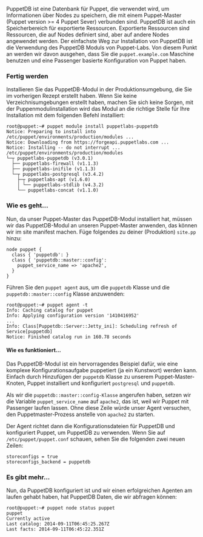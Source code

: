 PuppetDB ist eine Datenbank für Puppet, die verwendet wird, um Informationen über Nodes zu speichern, die mit einem Puppet-Master \(Puppet version &gt;= 4 Puppet Sever\) verbunden sind. 
PuppetDB ist auch ein Speicherbereich für exportierte Ressourcen. 
Exportierte Ressourcen sind Ressourcen, die auf Nodes definiert sind, aber auf andere Nodes angewendet werden.
Der einfachste Weg zur Installation von PuppetDB ist die Verwendung des PuppetDB Moduls von Puppet-Labs. Von diesem Punkt an werden wir davon ausgehen, dass Sie die `puppet.example.com` Maschine benutzen und eine Passenger basierte Konfiguration von Puppet haben.

### Fertig werden

Installieren Sie das PuppetDB-Modul in der Produktionsumgebung, die Sie im vorherigen Rezept erstellt haben. 
Wenn Sie keine Verzeichnisumgebungen erstellt haben, machen Sie sich keine Sorgen, mit der Puppenmodulinstallation wird das Modul an die richtige Stelle für Ihre Installation mit dem folgenden Befehl installiert:

```
root@puppet:~# puppet module install puppetlabs-puppetdb
Notice: Preparing to install into /etc/puppet/environments/production/modules ...
Notice: Downloading from https://forgeapi.puppetlabs.com ...
Notice: Installing -- do not interrupt ...
/etc/puppet/environments/production/modules
└─┬ puppetlabs-puppetdb (v3.0.1)
  ├── puppetlabs-firewall (v1.1.3)
  ├── puppetlabs-inifile (v1.1.3)
  └─┬ puppetlabs-postgresql (v3.4.2)
    ├─┬ puppetlabs-apt (v1.6.0)
    │ └── puppetlabs-stdlib (v4.3.2)
    └── puppetlabs-concat (v1.1.0)
```

### Wie es geht...

Nun, da unser Puppet-Master das PuppetDB-Modul installiert hat, müssen wir das PuppetDB-Modul an unseren Puppet-Master anwenden, das können wir im site manifest machen. 
Füge folgendes zu deiner \(Produktion\) `site.pp` hinzu:

```
node puppet {
  class { 'puppetdb': }
  class { 'puppetdb::master::config': 
    puppet_service_name => 'apache2',
  }
}
```

Führen Sie den `puppet agent` aus, um die `puppetdb` Klasse und die `puppetdb::master::config` Klasse anzuwenden:

```
root@puppet:~# puppet agent -t
Info: Caching catalog for puppet
Info: Applying configuration version '1410416952'
...
Info: Class[Puppetdb::Server::Jetty_ini]: Scheduling refresh of Service[puppetdb]
Notice: Finished catalog run in 160.78 seconds

```

#### Wie es funktioniert...

Das PuppetDB-Modul ist ein hervorragendes Beispiel dafür, wie eine komplexe Konfigurationsaufgabe puppetiert \(ja ein Kunstwort\) werden kann. 
Einfach durch Hinzufügen der `puppetdb` Klasse zu unserem Puppet-Master-Knoten, Puppet installiert und konfiguriert `postgresql` und `puppetdb`.

Als wir die `puppetdb::master::config-Klasse` angerufen haben, setzen wir die Variable `puppet_service_name` auf `apache2`, das ist, weil wir Puppet mit Passenger laufen lassen. 
Ohne diese Zeile würde unser Agent versuchen, den Puppetmaster-Prozess anstelle von `apache2` zu starten.

Der Agent richtet dann die Konfigurationsdateien für PuppetDB und konfiguriert Puppet, um PuppetDB zu verwenden. Wenn Sie auf `/etc/puppet/puppet.conf` schauen, sehen Sie die folgenden zwei neuen Zeilen:

```
storeconfigs = true
storeconfigs_backend = puppetdb
```

### Es gibt mehr...

Nun, da PuppetDB konfiguriert ist und wir einen erfolgreichen Agenten am laufen gehabt haben, hat PuppetDB Daten, die wir abfragen können:

```
root@puppet:~# puppet node status puppet
puppet
Currently active
Last catalog: 2014-09-11T06:45:25.267Z
Last facts: 2014-09-11T06:45:22.351Z
```

